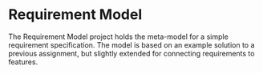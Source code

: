 # Requirement Model

The Requirement Model project holds the meta-model for a simple
requirement specification. The model is based on an example 
solution to a previous assignment, but slightly extended for 
connecting requirements to features.
